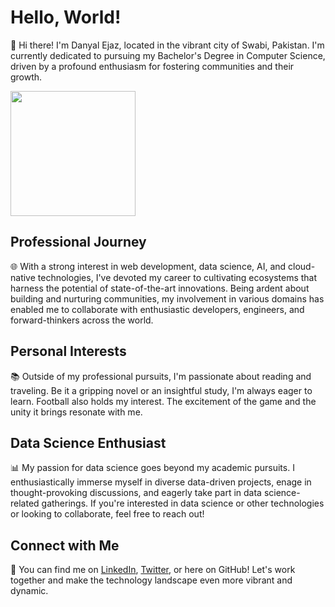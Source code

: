 # Hello, World!

👋 Hi there! I'm Danyal Ejaz, located in the vibrant city of Swabi, Pakistan. I'm currently dedicated to pursuing my Bachelor's Degree in Computer Science, driven by a profound enthusiasm for fostering communities and their growth.

<div style="display: flex; justify-content: space-between;">
  <a href="https://github.com/anuraghazra/github-readme-stats" style="flex: 1;">
    <img height=200 align="center" src="https://github-readme-stats.vercel.app/api?username=danyalejaz&show_icons=true&theme=transparent" />
  </a>
</div>






## Professional Journey
🌐 With a strong interest in web development, data science, AI, and cloud-native technologies, I've devoted my career to cultivating ecosystems that harness the potential of state-of-the-art innovations. Being ardent about building and nurturing communities, my involvement in various domains has enabled me to collaborate with enthusiastic developers, engineers, and forward-thinkers across the world.

## Personal Interests
📚 Outside of my professional pursuits, I'm passionate about reading and traveling. Be it a gripping novel or an insightful study, I'm always eager to learn. Football also holds my interest. The excitement of the game and the unity it brings resonate with me.

## Data Science Enthusiast
📊 My passion for data science goes beyond my academic pursuits. I enthusiastically immerse myself in diverse data-driven projects, enage in thought-provoking discussions, and eagerly take part in data science-related gatherings. If you're interested in data science or other technologies or looking to collaborate, feel free to reach out!

## Connect with Me
🔗 You can find me on [LinkedIn](https://www.linkedin.com/in/danyalejaz/), [Twitter](https://twitter.com/idanyalejaz), or here on GitHub! Let's work together and make the technology landscape even more vibrant and dynamic.

